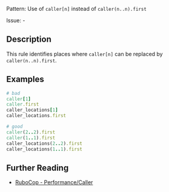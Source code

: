 Pattern: Use of `caller[n]` instead of `caller(n..n).first`

Issue: -

## Description

This rule identifies places where `caller[n]` can be replaced by `caller(n..n).first`.

## Examples

```ruby
# bad
caller[1]
caller.first
caller_locations[1]
caller_locations.first

# good
caller(2..2).first
caller(1..1).first
caller_locations(2..2).first
caller_locations(1..1).first
```

## Further Reading

* [RuboCop - Performance/Caller](https://rubocop.readthedocs.io/en/latest/cops_performance/#performancecaller)
